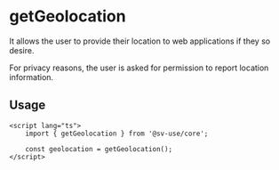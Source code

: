 # getGeolocation

It allows the user to provide their location to web applications if they so
desire.

For privacy reasons, the user is asked for permission to report location
information.

## Usage

```svelte
<script lang="ts">
	import { getGeolocation } from '@sv-use/core';

	const geolocation = getGeolocation();
</script>
```
